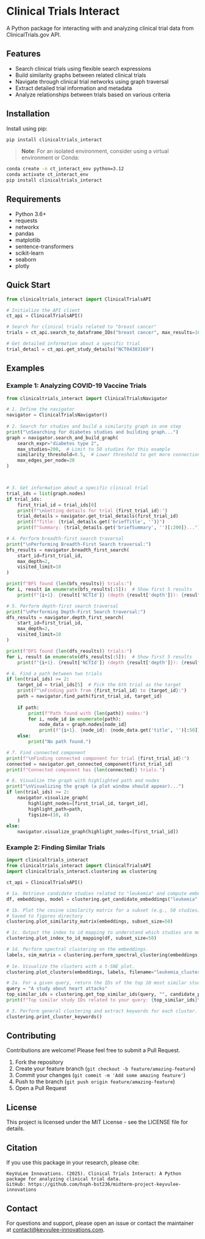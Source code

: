 # Clinical Trials Interact

A Python package for interacting with and analyzing clinical trial data from ClinicalTrials.gov API.

## Features

- Search clinical trials using flexible search expressions
- Build similarity graphs between related clinical trials
- Navigate through clinical trial networks using graph traversal
- Extract detailed trial information and metadata
- Analyze relationships between trials based on various criteria

## Installation

Install using pip:
```bash
pip install clinicaltrials_interact
```

> **Note**: For an isolated environment, consider using a virtual environment or Conda:
```bash
conda create -n ct_interact_env python=3.12
conda activate ct_interact_env
pip install clinicaltrials_interact
```

## Requirements

- Python 3.6+
- requests
- networkx
- pandas
- matplotlib
- sentence-transformers
- scikit-learn
- seaborn
- plotly

## Quick Start

```python
from clinicaltrials_interact import ClinicalTrialsAPI

# Initialize the API client
ct_api = ClinicalTrialsAPI()

# Search for clinical trials related to "breast cancer"
trials = ct_api.search_to_dataframe_IDs("breast cancer", max_results=100)

# Get detailed information about a specific trial
trial_detail = ct_api.get_study_details("NCT04303169")
```

## Examples

### Example 1: Analyzing COVID-19 Vaccine Trials

```python
from clinicaltrials_interact import ClinicalTrialsNavigator

# 1. Define the navigator
navigator = ClinicalTrialsNavigator()
    
# 2. Search for studies and build a similarity graph in one step
print("\nSearching for diabetes studies and building graph...")
graph = navigator.search_and_build_graph(
    search_expr="diabetes type 2", 
    max_studies=200,  # Limit to 50 studies for this example
    similarity_threshold=0.5,  # Lower threshold to get more connections
    max_edges_per_node=20
)



# 3. Get information about a specific clinical trial
trial_ids = list(graph.nodes)
if trial_ids:
    first_trial_id = trial_ids[0]
    print(f"\nGetting details for trial {first_trial_id}:")
    trial_details = navigator.get_trial_details(first_trial_id)
    print(f"Title: {trial_details.get('briefTitle', '')}")
    print(f"Summary: {trial_details.get('briefSummary', '')[:200]}...")  # Show truncated summary

# 4. Perform breadth-first search traversal
print("\nPerforming Breadth-First Search traversal:")
bfs_results = navigator.breadth_first_search(
    start_id=first_trial_id,
    max_depth=2,
    visited_limit=10
)

print(f"BFS found {len(bfs_results)} trials:")
for i, result in enumerate(bfs_results[:5]):  # Show first 5 results
    print(f"{i+1}. {result['NCTId']} (depth {result['depth']}): {result['title'][:50]}...")

# 5. Perform depth-first search traversal
print("\nPerforming Depth-First Search traversal:")
dfs_results = navigator.depth_first_search(
    start_id=first_trial_id,
    max_depth=2,
    visited_limit=10
)

print(f"DFS found {len(dfs_results)} trials:")
for i, result in enumerate(dfs_results[:5]):  # Show first 5 results
    print(f"{i+1}. {result['NCTId']} (depth {result['depth']}): {result['title'][:50]}...")

# 6. Find a path between two trials
if len(trial_ids) >= 2:
    target_id = trial_ids[5]  # Pick the 6th trial as the target
    print(f"\nFinding path from {first_trial_id} to {target_id}:")
    path = navigator.find_path(first_trial_id, target_id)
    
    if path:
        print(f"Path found with {len(path)} nodes:")
        for i, node_id in enumerate(path):
            node_data = graph.nodes[node_id]
            print(f"{i+1}. {node_id}: {node_data.get('title', '')[:50]}...")
    else:
        print("No path found.")

# 7. Find connected component
print(f"\nFinding connected component for trial {first_trial_id}:")
connected = navigator.get_connected_component(first_trial_id)
print(f"Connected component has {len(connected)} trials.")

# 8. Visualize the graph with highlighted path and nodes
print("\nVisualizing the graph (a plot window should appear)...")
if len(trial_ids) >= 2:
    navigator.visualize_graph(
        highlight_nodes=[first_trial_id, target_id],
        highlight_path=path,
        figsize=(10, 8)
    )
else:
    navigator.visualize_graph(highlight_nodes=[first_trial_id])
```

### Example 2: Finding Similar Trials

```python
import clinicaltrials_interact
from clinicaltrials_interact import ClinicalTrialsAPI
import clinicaltrials_interact.clustering as clustering 

ct_api = ClinicalTrialsAPI()

# 1a. Retrieve candidate studies related to "leukemia" and compute embeddings. 
df, embeddings, model = clustering.get_candidate_embeddings("leukemia", max_studies=100)

# 1b. Plot the cosine similarity matrix for a subset (e.g., 50 studies) of the candidate pool.
# Saved to figures directory
clustering.plot_similarity_matrix(embeddings, subset_size=50)

# 1c. Output the index to id mapping to understand which studies are most to each other. 
clustering.plot_index_to_id_mapping(df, subset_size=50)

# 1d. Perform spectral clustering on the embeddings.
labels, sim_matrix = clustering.perform_spectral_clustering(embeddings, n_clusters=3)
    
# 1e. Visualize the clusters with a t-SNE plot.
clustering.plot_clusters(embeddings, labels, filename="leukemia_clusters.png", keyword = "leukemia")

# 2a. For a given query, return the IDs of the top 10 most similar studies.
query = "A study about heart attacks"
top_similar_ids = clustering.get_top_similar_ids(query, "", candidate_pool_size=500, top_n=10)
print(f"Top similar study IDs related to your query: {top_similar_ids}\n")

# 3. Perform general clustering and extract keywords for each cluster. Takes the top 500 or so studies and clusters them into 5 clusters. Returns the keywords for each cluster
clustering.print_cluster_keywords()
```

## Contributing

Contributions are welcome! Please feel free to submit a Pull Request.

1. Fork the repository
2. Create your feature branch (`git checkout -b feature/amazing-feature`)
3. Commit your changes (`git commit -m 'Add some amazing feature'`)
4. Push to the branch (`git push origin feature/amazing-feature`)
5. Open a Pull Request

## License

This project is licensed under the MIT License - see the LICENSE file for details.

## Citation

If you use this package in your research, please cite:

```
KeyVuLee Innovations. (2025). Clinical Trials Interact: A Python package for analyzing clinical trial data.
GitHub: https://github.com/hsph-bst236/midterm-project-keyvulee-innovations
```

## Contact

For questions and support, please open an issue or contact the maintainer at contact@keyvulee-innovations.com.